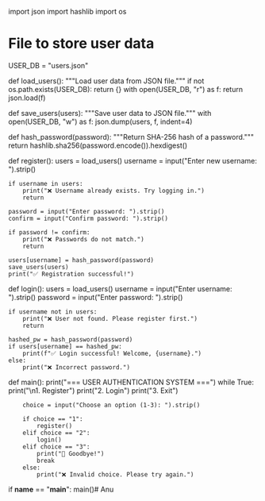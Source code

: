 import json
import hashlib
import os

# File to store user data
USER_DB = "users.json"


def load_users():
    """Load user data from JSON file."""
    if not os.path.exists(USER_DB):
        return {}
    with open(USER_DB, "r") as f:
        return json.load(f)


def save_users(users):
    """Save user data to JSON file."""
    with open(USER_DB, "w") as f:
        json.dump(users, f, indent=4)


def hash_password(password):
    """Return SHA-256 hash of a password."""
    return hashlib.sha256(password.encode()).hexdigest()


def register():
    users = load_users()
    username = input("Enter new username: ").strip()

    if username in users:
        print("❌ Username already exists. Try logging in.")
        return

    password = input("Enter password: ").strip()
    confirm = input("Confirm password: ").strip()

    if password != confirm:
        print("❌ Passwords do not match.")
        return

    users[username] = hash_password(password)
    save_users(users)
    print("✅ Registration successful!")


def login():
    users = load_users()
    username = input("Enter username: ").strip()
    password = input("Enter password: ").strip()

    if username not in users:
        print("❌ User not found. Please register first.")
        return

    hashed_pw = hash_password(password)
    if users[username] == hashed_pw:
        print(f"✅ Login successful! Welcome, {username}.")
    else:
        print("❌ Incorrect password.")


def main():
    print("=== USER AUTHENTICATION SYSTEM ===")
    while True:
        print("\n1. Register")
        print("2. Login")
        print("3. Exit")

        choice = input("Choose an option (1-3): ").strip()

        if choice == "1":
            register()
        elif choice == "2":
            login()
        elif choice == "3":
            print("👋 Goodbye!")
            break
        else:
            print("❌ Invalid choice. Please try again.")


if __name__ == "__main__":
    main()# Anu
